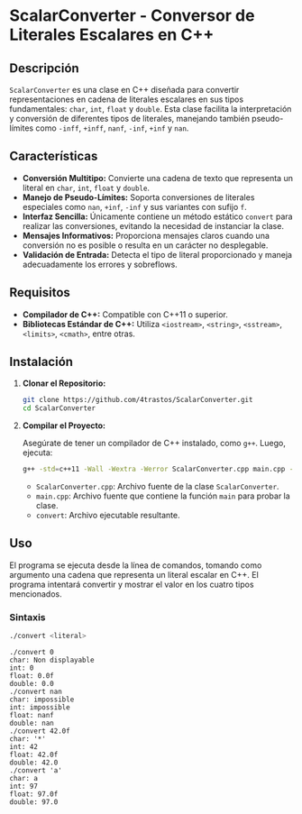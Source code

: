# ScalarConverter - Conversor de Literales Escalares en C++

## Descripción

`ScalarConverter` es una clase en C++ diseñada para convertir representaciones en cadena de literales escalares en sus tipos fundamentales: `char`, `int`, `float` y `double`. Esta clase facilita la interpretación y conversión de diferentes tipos de literales, manejando también pseudo-límites como `-inff`, `+inff`, `nanf`, `-inf`, `+inf` y `nan`.

## Características

- **Conversión Multitipo:** Convierte una cadena de texto que representa un literal en `char`, `int`, `float` y `double`.
- **Manejo de Pseudo-Límites:** Soporta conversiones de literales especiales como `nan`, `+inf`, `-inf` y sus variantes con sufijo `f`.
- **Interfaz Sencilla:** Únicamente contiene un método estático `convert` para realizar las conversiones, evitando la necesidad de instanciar la clase.
- **Mensajes Informativos:** Proporciona mensajes claros cuando una conversión no es posible o resulta en un carácter no desplegable.
- **Validación de Entrada:** Detecta el tipo de literal proporcionado y maneja adecuadamente los errores y sobreflows.

## Requisitos

- **Compilador de C++:** Compatible con C++11 o superior.
- **Bibliotecas Estándar de C++:** Utiliza `<iostream>`, `<string>`, `<sstream>`, `<limits>`, `<cmath>`, entre otras.

## Instalación

1. **Clonar el Repositorio:**

    ```bash
    git clone https://github.com/4trastos/ScalarConverter.git
    cd ScalarConverter
    ```

2. **Compilar el Proyecto:**

    Asegúrate de tener un compilador de C++ instalado, como `g++`. Luego, ejecuta:

    ```bash
    g++ -std=c++11 -Wall -Wextra -Werror ScalarConverter.cpp main.cpp -o convert
    ```

    - `ScalarConverter.cpp`: Archivo fuente de la clase `ScalarConverter`.
    - `main.cpp`: Archivo fuente que contiene la función `main` para probar la clase.
    - `convert`: Archivo ejecutable resultante.

## Uso

El programa se ejecuta desde la línea de comandos, tomando como argumento una cadena que representa un literal escalar en C++. El programa intentará convertir y mostrar el valor en los cuatro tipos mencionados.

### Sintaxis

```bash
./convert <literal>
```
```
./convert 0
char: Non displayable
int: 0
float: 0.0f
double: 0.0
./convert nan
char: impossible
int: impossible
float: nanf
double: nan
./convert 42.0f
char: '*'
int: 42
float: 42.0f
double: 42.0
./convert 'a'
char: a
int: 97
float: 97.0f
double: 97.0
```

